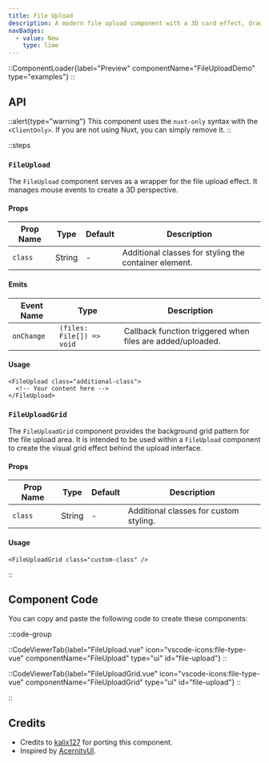 ```yaml
---
title: File Upload
description: A modern file upload component with a 3D card effect, drag-and-drop functionality, and a responsive grid background pattern.
navBadges:
  - value: New
    type: lime
---
```


::ComponentLoader{label="Preview" componentName="FileUploadDemo" type="examples"}
::

## API

::alert{type="warning"}
This component uses the `nuxt-only` syntax with the `<ClientOnly>`. If you are not using Nuxt, you can simply remove it.
::

::steps

### `FileUpload`

The `FileUpload` component serves as a wrapper for the file upload effect. It manages mouse events to create a 3D perspective.

#### Props

| Prop Name | Type   | Default | Description                                           |
| --------- | ------ | ------- | ----------------------------------------------------- |
| `class`   | String | -       | Additional classes for styling the container element. |

#### Emits

| Event Name | Type                      | Description                                                |
| ---------- | ------------------------- | ---------------------------------------------------------- |
| `onChange` | `(files: File[]) => void` | Callback function triggered when files are added/uploaded. |

#### Usage

```vue [MyComponent.vue]
<FileUpload class="additional-class">
  <!-- Your content here -->
</FileUpload>
```

### `FileUploadGrid`

The `FileUploadGrid` component provides the background grid pattern for the file upload area. It is intended to be used within a `FileUpload` component to create the visual grid effect behind the upload interface.

#### Props

| Prop Name | Type   | Default | Description                            |
| --------- | ------ | ------- | -------------------------------------- |
| `class`   | String | -       | Additional classes for custom styling. |

#### Usage

```vue [MyComponent.vue]
<FileUploadGrid class="custom-class" />
```

::

## Component Code

You can copy and paste the following code to create these components:

::code-group

::CodeViewerTab{label="FileUpload.vue" icon="vscode-icons:file-type-vue" componentName="FileUpload" type="ui" id="file-upload"}
::

::CodeViewerTab{label="FileUploadGrid.vue" icon="vscode-icons:file-type-vue" componentName="FileUploadGrid" type="ui" id="file-upload"}
::

::

## Credits

- Credits to [kalix127](https://github.com/kalix127) for porting this component.
- Inspired by [AcernityUI](https://ui.aceternity.com/components/file-upload).
